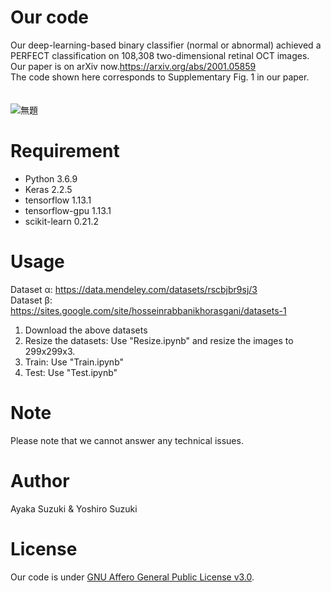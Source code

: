 # Our code
 
Our deep-learning-based binary classifier (normal or abnormal) achieved a PERFECT classification on 108,308 two-dimensional retinal OCT images. 
<br>
Our paper is on arXiv now.https://arxiv.org/abs/2001.05859
<br>
The code shown here corresponds to Supplementary Fig. 1 in our paper.
<br>
<br>
<br>
![無題](https://user-images.githubusercontent.com/46623711/73591823-e02fc900-4536-11ea-8049-7ff337d895b7.png)

# Requirement
 
* Python 3.6.9
* Keras 2.2.5
* tensorflow 1.13.1
* tensorflow-gpu 1.13.1
* scikit-learn 0.21.2
 
# Usage


Dataset α: https://data.mendeley.com/datasets/rscbjbr9sj/3
<br>
Dataset β: https://sites.google.com/site/hosseinrabbanikhorasgani/datasets-1
<br>
1. Download the above datasets
2. Resize the datasets: Use "Resize.ipynb" and resize the images to 299x299x3.
3. Train: Use "Train.ipynb"
4. Test: Use "Test.ipynb"
 
# Note
 
Please note that we cannot answer any technical issues.
 
# Author
 
Ayaka Suzuki & Yoshiro Suzuki
 
# License
Our code is under [GNU Affero General Public License v3.0](https://choosealicense.com/licenses/agpl-3.0/).
 
